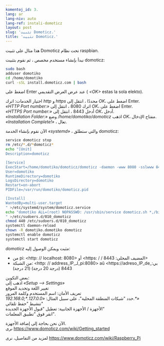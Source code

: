 ```yaml
---
komentoj_id: 3.
lang: ar
lang-niv: auto
lang-ref: instali-domoticz
layout: post
slug: 'تثبيت Domoticz.'
title: 'تثبيت Domoticz.'
---
```


هذا مثال على تثبيت Domoticz تحت نظام raspbian.

نبدأ بإنشاء مستخدم مخصص ، ثم نقوم بتثبيت domoticz:
```bash
sudo bash
adduser domotiko
cd /home/domotiko
curl -sSL install.domoticz.com | bash
```
اضغط على Enter عند عرض العرض التقديمي ( _\<OK>_ estas la sola elekto).  
  
  
اختيار الخدمات: اترك _http_ و _https_ محددًا ، انتقل إلى _OK_، اضغط على Enter.  
_«HTTP Port number:»_ اترك 8080 ، انتقل إلى _OK_، اضغط على Enter.  
_«HTTPS Port number:»_ أدخل 8443 ، انتقل إلى _OK_، أدخل.  
_«Installation Folder:»_   وضع   _/home/domotiko/domoticz_  اذهب   _OK_، مفتاح الإدخال.    
 _«Installation Complete!»_  ، تعال. 


الآن نقوم بإنشاء الخدمة _«systemd»_ ، والتي ستطلق domoticz:
```bash
service domoticz stop
rm /etc/*.d/*domoticz*
echo "[Unit]
Description=domoticz

[Service]
ExecStart=/home/domotiko/domoticz/domoticz -daemon -www 8080 -sslwww 8443 -pidfile /var/run/domotiko/domoticz.pid
User=domotiko
RuntimeDirectory=domotiko
LogsDirectory=domotiko
Restart=on-abort
PIDFile=/var/run/domotiko/domoticz.pid

[Install]
WantedBy=multi-user.target
" >/etc/systemd/system/domoticz.service
echo "domotiko ALL=(root) NOPASSWD: /usr/sbin/service domoticz.sh *,/bin/systemctl stop domoticz.service,/bin/systemctl start domoticz.service
" >/etc/sudoers.d/010_domoticz
chmod 440 /etc/sudoers.d/010_domoticz
systemctl daemon-reload
chown -R domotiko.domotiko domoticz
systemctl enable domoticz
systemctl start domoticz
```

_domoticz_ مثبت ويمكن الوصول إليه:
* من pi: <http: // localhost: 8080> أو <https: / / المضيف المحلي: 8443>
* من الشبكة: <http: // address_IP_لـ_pi:8080> aŭ <https://adreso_IP_de_بي: 8443 (درجة 20 درجة) (21 درجة)

بعض التكوين:  
اذهب إلى _«Setup --> Settings»_  
تغيير اللغة وتحديد الموقع  
تعريف الأمان: اسم المستخدم وكلمة المرور  
حدد "شبكات المنطقة المحلية"، على سبيل المثال: _«127.0.0.\*;192.168.0.*»_  
تنشيط "حفظ تلقائي"  
الأجهزة / الأجهزة الجانبية: تعطيل "قبول الأجهزة الجديدة"  
انقر فوق "تطبيق المعلمات".  

الآن نحن بحاجة إلى إضافة الأجهزة.  
نرى <https://www.domoticz.com/wiki/Getting_started>


لمزيد من التفاصيل،
نرى <https://www.domoticz.com/wiki/Raspberry_Pi>

